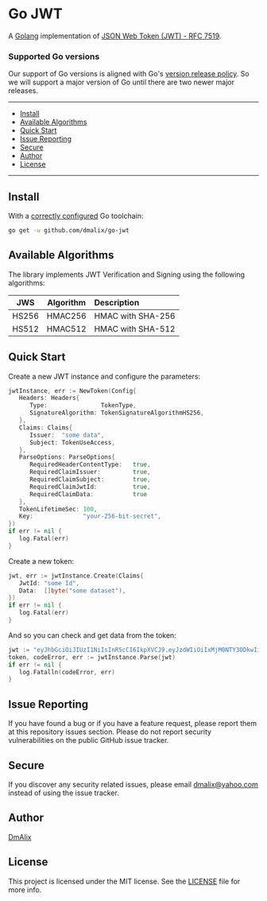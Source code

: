 # Go JWT

A [Golang](http://golang.org) implementation of [JSON Web Token (JWT) - RFC 7519](https://tools.ietf.org/html/rfc7519).

### Supported Go versions

Our support of Go versions is aligned with Go's [version release policy](https://golang.org/doc/devel/release#policy).
So we will support a major version of Go until there are two newer major releases.

---

* [Install](#install)
* [Available Algorithms](#available-algorithms)
* [Quick Start](#quick-start)
* [Issue Reporting](#issue-reporting)
* [Secure](#secure)
* [Author](#author)
* [License](#license)

---

## Install

With a [correctly configured](https://golang.org/doc/install#testing) Go toolchain:

```sh
go get -u github.com/dmalix/go-jwt
```

## Available Algorithms

The library implements JWT Verification and Signing using the following algorithms:

| JWS | Algorithm | Description |
| :-------------: | :-------------: | :----- |
| HS256 | HMAC256 | HMAC with SHA-256 |
| HS512 | HMAC512 | HMAC with SHA-512 |

## Quick Start

Create a new JWT instance and configure the parameters:

```go
jwtInstance, err := NewToken(Config{
   Headers: Headers{
      Type:               TokenType,
      SignatureAlgorithm: TokenSignatureAlgorithmHS256,  
   },
   Claims: Claims{
      Issuer:  "some data",
      Subject: TokenUseAccess,
   },
   ParseOptions: ParseOptions{
      RequiredHeaderContentType:   true,
      RequiredClaimIssuer:         true,
      RequiredClaimSubject:        true,
      RequiredClaimJwtId:          true,
      RequiredClaimData:           true
   },
   TokenLifetimeSec: 100,
   Key:              "your-256-bit-secret",
})
if err != nil {
   log.Fatal(err)
}
```

Create a new token:

```go
jwt, err := jwtInstance.Create(Claims{
   JwtId: "some Id",
   Data:  []byte("some dataset"),
})
if err != nil {
   log.Fatal(err)
}
```

And so you can check and get data from the token:

```go
jwt := "eyJhbGciOiJIUzI1NiIsInR5cCI6IkpXVCJ9.eyJzdWIiOiIxMjM0NTY3ODkwIiwibmFtZSI6IkpvaG4gRG9lIiwiaWF0IjoxNTE2MjM5MDIyfQ.SflKxwRJSMeKKF2QT4fwpMeJf36POk6yJV_adQssw5c"
token, codeError, err := jwtInstance.Parse(jwt)
if err != nil {
   log.Fatalln(codeError, err)
}
```

## Issue Reporting
If you have found a bug or if you have a feature request, please report them at this repository issues section. Please do not report security vulnerabilities on the public GitHub issue tracker.

## Secure
If you discover any security related issues, please email [dmalix@yahoo.com](mailto:dmalix@yahoo.com) instead of using the issue tracker.

## Author
[DmAlix](mailto:dmalix@yahoo.com)

## License
This project is licensed under the MIT license. See the [LICENSE](LICENSE) file for more info.
